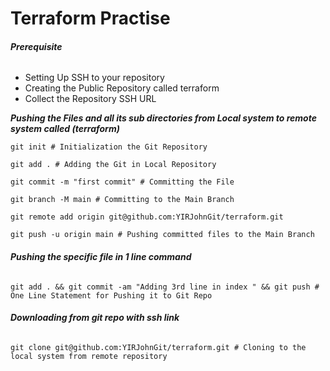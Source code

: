 # Terraform Practise

###### ***Prerequisite***
- Setting Up SSH to your repository
- Creating the Public Repository called terraform
- Collect the Repository SSH URL

***Pushing the Files and all its sub directories from Local system to remote system called (terraform)***
```
git init # Initialization the Git Repository
```
```
git add . # Adding the Git in Local Repository
```
```
git commit -m "first commit" # Committing the File
```
```
git branch -M main # Committing to the Main Branch
```
```
git remote add origin git@github.com:YIRJohnGit/terraform.git
```
```
git push -u origin main # Pushing committed files to the Main Branch
```

###### ***Pushing the specific file in 1 line command***

```
git add . && git commit -am "Adding 3rd line in index " && git push # One Line Statement for Pushing it to Git Repo
```

###### ***Downloading from git repo with ssh link***
```
git clone git@github.com:YIRJohnGit/terraform.git # Cloning to the local system from remote repository
```
